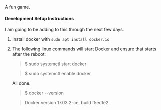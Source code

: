 A fun game.

#### Development Setup Instructions

I am going to be adding to this through the next few days.

1. Install docker with `sudo apt install docker.io`

2. The following linux commands will start Docker and ensure that starts after the reboot:
    > $ sudo systemctl start docker
    
    > $ sudo systemctl enable docker

    All done.

    > $ docker --version
    
    > Docker version 17.03.2-ce, build f5ec1e2

